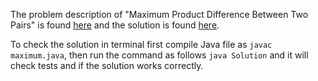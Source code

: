 The problem description of "Maximum Product Difference Between Two Pairs" is found [here](https://leetcode.com/problems/maximum-product-difference-between-two-pairs/) and the solution is found [here](https://github.com/aurimas13/Solutions-To-Problems/blob/main/LeetCode/Java%20Solutions/Maximum%20Product%20Difference%20Between%20Two%20Pairs/maximum.java).

To check the solution in terminal first compile Java file as `javac maximum.java`, then run the command as follows `java Solution` and it will check tests and if the solution works correctly.